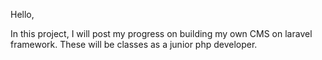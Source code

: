 Hello,

In this project, I will post my progress on building my own CMS on laravel framework. These will be classes as a junior php developer.